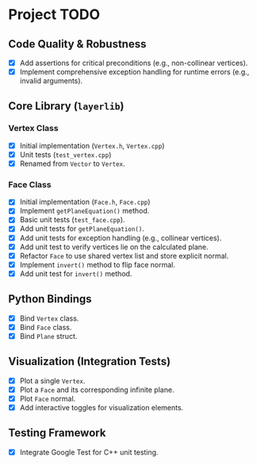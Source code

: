 # Project TODO

## Code Quality & Robustness
- [x] Add assertions for critical preconditions (e.g., non-collinear vertices).
- [x] Implement comprehensive exception handling for runtime errors (e.g., invalid arguments).

## Core Library (`layerlib`)

### Vertex Class
- [x] Initial implementation (`Vertex.h`, `Vertex.cpp`)
- [x] Unit tests (`test_vertex.cpp`)
- [x] Renamed from `Vector` to `Vertex`.

### Face Class
- [x] Initial implementation (`Face.h`, `Face.cpp`)
- [x] Implement `getPlaneEquation()` method.
- [x] Basic unit tests (`test_face.cpp`).
- [x] Add unit tests for `getPlaneEquation()`.
- [x] Add unit tests for exception handling (e.g., collinear vertices).
- [x] Add unit test to verify vertices lie on the calculated plane.
- [x] Refactor `Face` to use shared vertex list and store explicit normal.
- [x] Implement `invert()` method to flip face normal.
- [x] Add unit test for `invert()` method.

## Python Bindings
- [x] Bind `Vertex` class.
- [x] Bind `Face` class.
- [x] Bind `Plane` struct.

## Visualization (Integration Tests)
- [x] Plot a single `Vertex`.
- [x] Plot a `Face` and its corresponding infinite plane.
- [x] Plot `Face` normal.
- [x] Add interactive toggles for visualization elements.

## Testing Framework
- [x] Integrate Google Test for C++ unit testing.